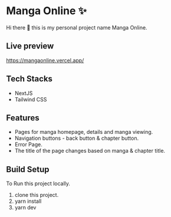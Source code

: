 # Manga Online :sparkles:

Hi there 👋 this is my personal project name Manga Online.

## Live preview
https://mangaonline.vercel.app/

## Tech Stacks
- NextJS
- Tailwind CSS 

## Features 
- Pages for manga homepage, details and manga viewing.
- Navigation buttons - back button & chapter button.
- Error Page.
- The title of the page changes based on manga & chapter title.

## Build Setup

To Run this project locally.
1. clone this project.
2. yarn install
3. yarn dev

